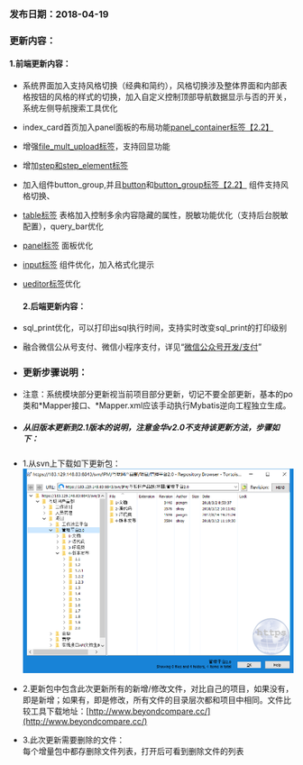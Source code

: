 ### 发布日期：2018-04-19

### 更新内容：

#### 1.前端更新内容：

* 系统界面加入支持风格切换（经典和简约），风格切换涉及整体界面和内部表格按钮的风格的样式的切换，加入自定义控制顶部导航数据显示与否的开关，系统左侧导航搜索工具优化
* index\_card首页加入panel面板的布局功能[panel\_container标签【2.2】](/ji-ben-biao-dan-kong-jian/panelcontainer-biao-qian-3010-2-2.md)
* 增强[file\_mult\_upload标签](/ji-ben-biao-dan-kong-jian/filemult-upload-biao-qian-3010-lu-3011.md)，支持回显功能
* 增加[step和step\_element标签](/ji-ben-biao-dan-kong-jian/stephe-step-element-biao-qian.md)
* 加入组件button\_group,并且[button](/ji-ben-biao-dan-kong-jian/buttonbiao-qian-3010-shi-3011.md)和[button\_group标签【2.2】](/ji-ben-biao-dan-kong-jian/buttongroup-biao-qian-3010-2-2.md)
  组件支持风格切换、
* [table标签](/ji-ben-biao-dan-kong-jian/tablebiao-qian-3010-zhu-3011.md)
  表格加入控制多余内容隐藏的属性，脱敏功能优化（支持后台脱敏配置），query\_bar优化
* [panel标签](/ji-ben-biao-dan-kong-jian/panelbiao-qian.md)
  面板优化
* [input标签](/ji-ben-biao-dan-kong-jian/inputbiao-qian-3010-shi-3011.md)
  组件优化，加入格式化提示
* [ueditor标签](ji-ben-biao-dan-kong-jian/ueditorbiao-qian.md)优化
  #### 2.后端更新内容：
* sql\_print优化，可以打印出sql执行时间，支持实时改变sql\_print的打印级别
* 融合微信公从号支付、微信小程序支付，详见“[微信公众号开发/支付](/kuang-jia-she-zhi/wei-xin-kai-fa/zhi-fu.md)”
* ### 更新步骤说明：
* 注意：系统模块部分更新视当前项目部分更新，切记不要全部更新，基本的po类和\*Mapper接口、\*Mapper.xml应该手动执行Mybatis逆向工程独立生成。
* ##### 从旧版本更新到2.1版本的说明，注意金华v2.0不支持该更新方法，步骤如下：
* 1.从svn上下载如下更新包：  
  ![](/assets/v2.0-1.png)
* 2.更新包中包含此次更新所有的新增/修改文件，对比自己的项目，如果没有，即是新增；如果有，即是修改，所有文件的目录层次都和项目中相同。文件比较工具下载地址：[http://www.beyondcompare.cc/](http://www.beyondcompare.cc/)

* 3.此次更新需要删除的文件：  
  每个增量包中都存删除文件列表，打开后可看到删除文件的列表



